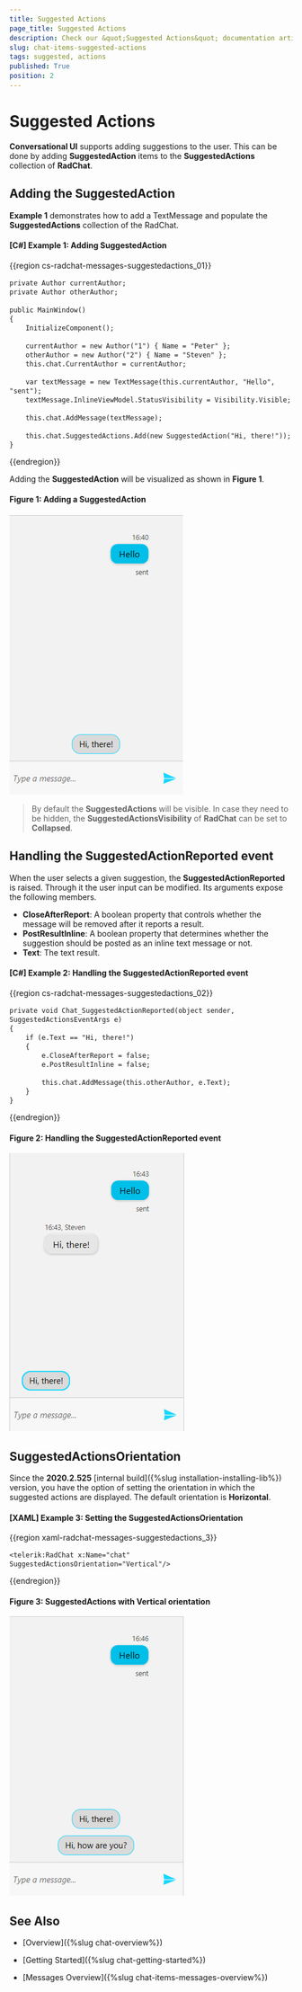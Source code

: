 ```yaml
---
title: Suggested Actions
page_title: Suggested Actions
description: Check our &quot;Suggested Actions&quot; documentation article for the RadChat {{ site.framework_name }} control.
slug: chat-items-suggested-actions
tags: suggested, actions
published: True
position: 2
---
```


# Suggested Actions

__Conversational UI__ supports adding suggestions to the user. This can be done by adding __SuggestedAction__ items to the __SuggestedActions__ collection of __RadChat__.

## Adding the SuggestedAction

__Example 1__ demonstrates how to add a TextMessage and populate the __SuggestedActions__ collection of the RadChat. 

#### __[C#] Example 1: Adding SuggestedAction__ 
{{region cs-radchat-messages-suggestedactions_01}}

    private Author currentAuthor;
    private Author otherAuthor;

    public MainWindow()
    {
        InitializeComponent();

        currentAuthor = new Author("1") { Name = "Peter" };
        otherAuthor = new Author("2") { Name = "Steven" };
        this.chat.CurrentAuthor = currentAuthor;

        var textMessage = new TextMessage(this.currentAuthor, "Hello", "sent");
        textMessage.InlineViewModel.StatusVisibility = Visibility.Visible;

        this.chat.AddMessage(textMessage);

        this.chat.SuggestedActions.Add(new SuggestedAction("Hi, there!"));
    }
{{endregion}}

Adding the __SuggestedAction__ will be visualized as shown in __Figure 1__.

#### __Figure 1: Adding a SuggestedAction__
![Adding a SuggestedAction](images/RadChat_Items_SuggestedActions_01.png)

> By default the __SuggestedActions__ will be visible. In case they need to be hidden, the __SuggestedActionsVisibility__ of __RadChat__ can be set to __Collapsed__.

## Handling the SuggestedActionReported event

When the user selects a given suggestion, the __SuggestedActionReported__ is raised. Through it the user input can be modified. Its arguments expose the following members.

* __CloseAfterReport__: A boolean property that controls whether the message will be removed after it reports a result.
* __PostResultInline__: A boolean property that determines whether the suggestion should be posted as an inline text message or not.
* __Text__: The text result.

#### __[C#] Example 2: Handling the SuggestedActionReported event__ 
{{region cs-radchat-messages-suggestedactions_02}}

    private void Chat_SuggestedActionReported(object sender, SuggestedActionsEventArgs e)
    {
        if (e.Text == "Hi, there!")
        {
            e.CloseAfterReport = false;
            e.PostResultInline = false;

            this.chat.AddMessage(this.otherAuthor, e.Text);
        }
    }
{{endregion}}

#### __Figure 2: Handling the SuggestedActionReported event__
![Handling the SuggestedActionReported event](images/RadChat_Items_SuggestedActions_02.png)

## SuggestedActionsOrientation

Since the __2020.2.525__ [internal build]({%slug installation-installing-lib%}) version, you have the option of setting the orientation in which the suggested actions are displayed. The default orientation is __Horizontal__.

#### __[XAML] Example 3: Setting the SuggestedActionsOrientation__ 
{{region xaml-radchat-messages-suggestedactions_3}}

    <telerik:RadChat x:Name="chat" SuggestedActionsOrientation="Vertical"/>
{{endregion}}

#### __Figure 3: SuggestedActions with Vertical orientation__
![SuggestedActions with Vertical orientation](images/RadChat_Items_SuggestedActions_03.png)

## See Also

* [Overview]({%slug chat-overview%})

* [Getting Started]({%slug chat-getting-started%})

* [Messages Overview]({%slug chat-items-messages-overview%})